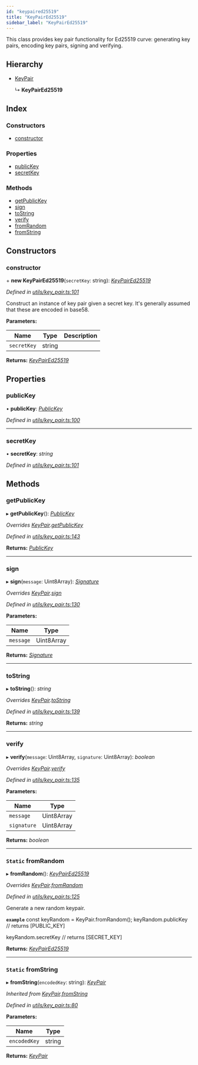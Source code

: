 ```yaml
---
id: "keypaired25519"
title: "KeyPairEd25519"
sidebar_label: "KeyPairEd25519"
---
```


This class provides key pair functionality for Ed25519 curve:
generating key pairs, encoding key pairs, signing and verifying.

## Hierarchy

* [KeyPair](keypair.md)

  ↳ **KeyPairEd25519**

## Index

### Constructors

* [constructor](keypaired25519.md#constructor)

### Properties

* [publicKey](keypaired25519.md#publickey)
* [secretKey](keypaired25519.md#secretkey)

### Methods

* [getPublicKey](keypaired25519.md#getpublickey)
* [sign](keypaired25519.md#sign)
* [toString](keypaired25519.md#tostring)
* [verify](keypaired25519.md#verify)
* [fromRandom](keypaired25519.md#static-fromrandom)
* [fromString](keypaired25519.md#static-fromstring)

## Constructors

###  constructor

\+ **new KeyPairEd25519**(`secretKey`: string): *[KeyPairEd25519](keypaired25519.md)*

*Defined in [utils/key_pair.ts:101](https://github.com/near/near-api-js/blob/88ad17d/src.ts/utils/key_pair.ts#L101)*

Construct an instance of key pair given a secret key.
It's generally assumed that these are encoded in base58.

**Parameters:**

Name | Type | Description |
------ | ------ | ------ |
`secretKey` | string |   |

**Returns:** *[KeyPairEd25519](keypaired25519.md)*

## Properties

###  publicKey

• **publicKey**: *[PublicKey](publickey.md)*

*Defined in [utils/key_pair.ts:100](https://github.com/near/near-api-js/blob/88ad17d/src.ts/utils/key_pair.ts#L100)*

___

###  secretKey

• **secretKey**: *string*

*Defined in [utils/key_pair.ts:101](https://github.com/near/near-api-js/blob/88ad17d/src.ts/utils/key_pair.ts#L101)*

## Methods

###  getPublicKey

▸ **getPublicKey**(): *[PublicKey](publickey.md)*

*Overrides [KeyPair](keypair.md).[getPublicKey](keypair.md#abstract-getpublickey)*

*Defined in [utils/key_pair.ts:143](https://github.com/near/near-api-js/blob/88ad17d/src.ts/utils/key_pair.ts#L143)*

**Returns:** *[PublicKey](publickey.md)*

___

###  sign

▸ **sign**(`message`: Uint8Array): *[Signature](signature.md)*

*Overrides [KeyPair](keypair.md).[sign](keypair.md#abstract-sign)*

*Defined in [utils/key_pair.ts:130](https://github.com/near/near-api-js/blob/88ad17d/src.ts/utils/key_pair.ts#L130)*

**Parameters:**

Name | Type |
------ | ------ |
`message` | Uint8Array |

**Returns:** *[Signature](signature.md)*

___

###  toString

▸ **toString**(): *string*

*Overrides [KeyPair](keypair.md).[toString](keypair.md#abstract-tostring)*

*Defined in [utils/key_pair.ts:139](https://github.com/near/near-api-js/blob/88ad17d/src.ts/utils/key_pair.ts#L139)*

**Returns:** *string*

___

###  verify

▸ **verify**(`message`: Uint8Array, `signature`: Uint8Array): *boolean*

*Overrides [KeyPair](keypair.md).[verify](keypair.md#abstract-verify)*

*Defined in [utils/key_pair.ts:135](https://github.com/near/near-api-js/blob/88ad17d/src.ts/utils/key_pair.ts#L135)*

**Parameters:**

Name | Type |
------ | ------ |
`message` | Uint8Array |
`signature` | Uint8Array |

**Returns:** *boolean*

___

### `Static` fromRandom

▸ **fromRandom**(): *[KeyPairEd25519](keypaired25519.md)*

*Overrides [KeyPair](keypair.md).[fromRandom](keypair.md#static-fromrandom)*

*Defined in [utils/key_pair.ts:125](https://github.com/near/near-api-js/blob/88ad17d/src.ts/utils/key_pair.ts#L125)*

Generate a new random keypair.

**`example`** 
const keyRandom = KeyPair.fromRandom();
keyRandom.publicKey
// returns [PUBLIC_KEY]

keyRandom.secretKey
// returns [SECRET_KEY]

**Returns:** *[KeyPairEd25519](keypaired25519.md)*

___

### `Static` fromString

▸ **fromString**(`encodedKey`: string): *[KeyPair](keypair.md)*

*Inherited from [KeyPair](keypair.md).[fromString](keypair.md#static-fromstring)*

*Defined in [utils/key_pair.ts:80](https://github.com/near/near-api-js/blob/88ad17d/src.ts/utils/key_pair.ts#L80)*

**Parameters:**

Name | Type |
------ | ------ |
`encodedKey` | string |

**Returns:** *[KeyPair](keypair.md)*
